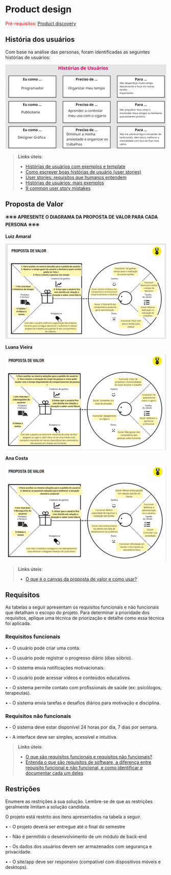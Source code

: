 # Product design

<span style="color:red">Pré-requisitos: <a href="02-Product-discovery.md"> Product discovery</a></span>


## História dos usuários 
Com base na análise das personas, foram identificadas as seguintes histórias de usuários:

 ![image](images/historia-usarios.png)

> **Links úteis**:
> - [Histórias de usuários com exemplos e template](https://www.atlassian.com/br/agile/project-management/user-stories)
> - [Como escrever boas histórias de usuário (user stories)](https://medium.com/vertice/como-escrever-boas-users-stories-hist%C3%B3rias-de-usu%C3%A1rios-b29c75043fac)
> - [User stories: requisitos que humanos entendem](https://www.luiztools.com.br/post/user-stories-descricao-de-requisitos-que-humanos-entendem/)
> - [Histórias de usuários: mais exemplos](https://www.reqview.com/doc/user-stories-example.html)
> - [9 common user story mistakes](https://airfocus.com/blog/user-story-mistakes/)

## Proposta de Valor
**✳️✳️✳️ APRESENTE O DIAGRAMA DA PROPOSTA DE VALOR PARA CADA PERSONA ✳️✳️✳️**

<strong>Luiz Amaral</strong>
 
![image](images/proposta-valor1.png)


<strong>Luana Vieira</strong>


![image](images/proposta-valor2.png)


<strong>Ana Costa</strong>


 ![image](images/proposta-valor3.png)

> **Links úteis**:
> - [O que é o canvas da proposta de valor e como usar?](https://www.youtube.com/watch?v=Iqb-8Q_eiiA)

## Requisitos 

As tabelas a seguir apresentam os requisitos funcionais e não funcionais que detalham o escopo do projeto. Para determinar a prioridade dos requisitos, aplique uma técnica de priorização e detalhe como essa técnica foi aplicada.

### Requisitos funcionais

• - O usuário pode criar uma conta.

• - O usuário pode registrar o progresso diário (dias sóbrio).

• - O sistema envia notificações motivacionais.

• - O usuário pode acessar vídeos e conteúdos educativos.

• - O sistema permite contato com profissionais de saúde (ex: psicólogos, terapeutas).

• - O sistema envia tarefas e desafios diários para motivação e disciplina.

### Requisitos não funcionais

• - O sistema deve estar disponível 24 horas por dia, 7 dias por semana.

• - A interface deve ser simples, acessível e intuitiva.

> **Links úteis**:
> - [O que são requisitos funcionais e requisitos não funcionais?](https://codificar.com.br/requisitos-funcionais-nao-funcionais/)
> - [Entenda o que são requisitos de software, a diferença entre requisito funcional e não funcional, e como identificar e documentar cada um deles](https://analisederequisitos.com.br/requisitos-funcionais-e-requisitos-nao-funcionais-o-que-sao/)

## Restrições

Enumere as restrições à sua solução. Lembre-se de que as restrições geralmente limitam a solução candidata.

O projeto está restrito aos itens apresentados na tabela a seguir.


• - O projeto deverá ser entregue até o final do semestre 

• - Não é permitido o desenvolvimento de um módulo de back-end  

• - Os dados dos usuários devem ser armazenados com segurança e privacidade.

• - O site/app deve ser responsivo (compatível com dispositivos móveis e desktops).
